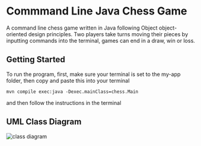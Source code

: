# Commmand Line Java Chess Game 

A command line chess game written in Java following Object object-oriented design principles. Two players take turns moving their pieces by inputting commands into the terminal, games can end in a draw, win or loss. 

## Getting Started 

To run the program, first, make sure your terminal is set to the my-app folder, 
then copy and paste this into your terminal 

`mvn compile exec:java -Dexec.mainClass=chess.Main`

and then follow the instructions in the terminal

## UML Class Diagram 

![class diagram](https://raw.githubusercontent.com/CarlinChow/Java_Chess/blob/main/UMLClassDiagram.png)
